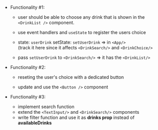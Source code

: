 - Functionality #1:   
	- user should be able to choose any drink that is shown in the `<DrinkList />` component. 
	- use event handlers and `useState` to register the users choice

	- state: `userDrink` setState: `setUserDrink` &rArr; in `<App/>`    
		(track it here since it affects	`<DrinkSearch/>` and `<DrinkChoice/>`
	- pass `setUserDrink` to `<DrinkSearch/>` &rArr; it has the `<DrinkList/>`

- Functionality #2:
	- reseting the user's choice with a dedicated button

	- update and use the `<Button />` component

- Functionality #3:
	- implement search function
	- extend the `<TextInput/>` and  `<DrinkSearch/>` components
	- write filter function and use it as __drinks prop__ instead of __availableDrinks__
